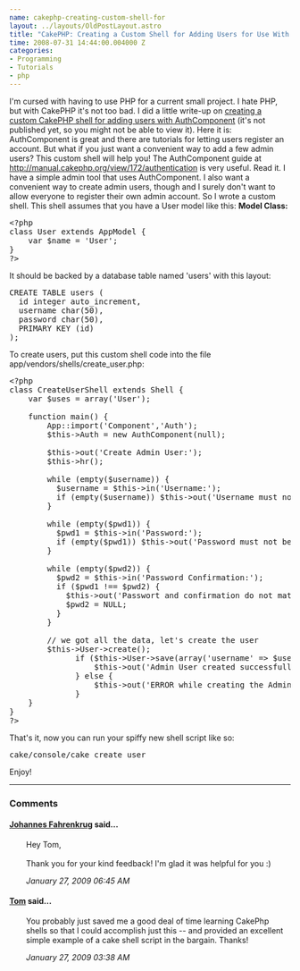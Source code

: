 ```yaml
--- 
name: cakephp-creating-custom-shell-for
layout: ../layouts/OldPostLayout.astro
title: "CakePHP: Creating a Custom Shell for Adding Users for Use With AuthComponent"
time: 2008-07-31 14:44:00.004000 Z
categories: 
- Programming
- Tutorials
- php
---
```

I'm cursed with having to use PHP for a current small project. I hate PHP, but with CakePHP it's not too bad. I did a little write-up on <a href="http://bakery.cakephp.org/articles/view/creating-a-custom-shell-for-adding-users-for-use-with-authcomponent">creating a custom CakePHP shell for adding users with AuthComponent</a> (it's not published yet, so you might not be able to view it). Here it is:
AuthComponent is great and there are tutorials for letting users register an account. But what if you just want a convenient way to add a few admin users? This custom shell will help you!
The AuthComponent guide at <a href="http://manual.cakephp.org/view/172/authentication">http://manual.cakephp.org/view/172/authentication</a> is very useful. Read it. I have a simple admin tool that uses AuthComponent. I also want a convenient way to create admin users, though and I surely don't want to allow everyone to register their own admin account. So I wrote a custom shell. This shell assumes that you have a User model like this:
<strong>Model Class:</strong>
<pre class="prettyprint">
&lt;?php  
class User extends AppModel { 
    var $name = &apos;User&apos;; 
} 
?&gt;
</pre>
It should be backed by a database table named 'users' with this layout:
<pre class="prettyprint">
CREATE TABLE users (    
  id integer auto_increment,     
  username char(50),     
  password char(50),     
  PRIMARY KEY (id) 
); 
</pre>
To create users, put this custom shell code into the file app/vendors/shells/create_user.php:
<pre class="prettyprint">
&lt;?php  
class CreateUserShell extends Shell { 
    var $uses = array(&apos;User&apos;); 

    function main() { 
        App::import(&apos;Component&apos;,&apos;Auth&apos;); 
        $this-&gt;Auth = new AuthComponent(null); 
       
        $this-&gt;out(&apos;Create Admin User:&apos;); 
        $this-&gt;hr(); 
         
        while (empty($username)) { 
          $username = $this-&gt;in(&apos;Username:&apos;); 
          if (empty($username)) $this-&gt;out(&apos;Username must not be empty!&apos;); 
        } 
         
        while (empty($pwd1)) { 
          $pwd1 = $this-&gt;in(&apos;Password:&apos;); 
          if (empty($pwd1)) $this-&gt;out(&apos;Password must not be empty!&apos;); 
        } 
         
        while (empty($pwd2)) { 
          $pwd2 = $this-&gt;in(&apos;Password Confirmation:&apos;); 
          if ($pwd1 !== $pwd2) { 
            $this-&gt;out(&apos;Passwort and confirmation do not match!&apos;); 
            $pwd2 = NULL; 
          } 
        } 
         
        // we got all the data, let&apos;s create the user         
        $this-&gt;User-&gt;create(); 
              if ($this-&gt;User-&gt;save(array(&apos;username&apos; =&gt; $username, &apos;password&apos; =&gt; $this-&gt;Auth-&gt;password($pwd1)))) { 
                  $this-&gt;out(&apos;Admin User created successfully!&apos;); 
              } else { 
                  $this-&gt;out(&apos;ERROR while creating the Admin User!!!&apos;); 
              } 
    } 
} 
?&gt;
</pre>
That's it, now you can run your spiffy new shell script like so:
<pre class="prettyprint">cake/console/cake&nbsp;create_user</pre>
Enjoy!
<br/><hr/><h3>Comments</h3>
<div class="swcomment"><h4><a href="http://www.blogger.com/profile/06650223978538123548">Johannes Fahrenkrug</a> said...</h4>
<p style="margin-left: 30px">Hey Tom,<BR/><BR/>Thank you for your kind feedback! I'm glad it was helpful for you :)</p>
<em class="swlightgray" style="margin-left: 30px">January 27, 2009 06:45 AM</em></div>
<div class="swcomment"><h4><a href="http://www.shepherdscomical.com/">Tom</a> said...</h4>
<p style="margin-left: 30px">You probably just saved me a good deal of time learning CakePhp shells so that I could accomplish just this -- and provided an excellent simple example of a cake shell script in the bargain.  Thanks!</p>
<em class="swlightgray" style="margin-left: 30px">January 27, 2009 03:38 AM</em></div>
